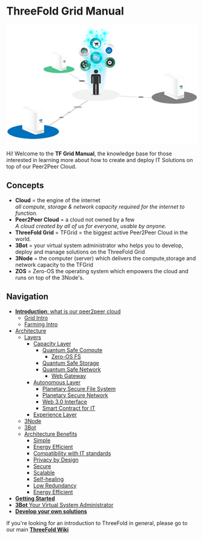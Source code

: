 # ThreeFold Grid Manual

![](img/storage_compute.png)

Hi! Welcome to the __TF Grid Manual__, the knowledge base for those interested in learning more about how to create and deploy IT Solutions on top of our Peer2Peer Cloud.

## Concepts

- **Cloud** = the engine of the internet <BR>*all compute, storage & network capacity required for the internet to function.*
- **Peer2Peer Cloud** = a cloud not owned by a few <BR>*A cloud created by all of us for everyone, usable by anyone.*
- **ThreeFold Grid** = TFGrid = the biggest active Peer2Peer Cloud in the world.
- **3Bot** = your virtual system administrator who helps you to develop, deploy and manage solutions on the ThreeFold Grid
- **3Node** = the computer (server) which delivers the compute,storage and network capacity to the TFGrid
- **ZOS** = Zero-OS the operating system which empowers the cloud and runs on top of the 3Node's.

## Navigation

- [__Introduction__: what is our peer2peer cloud](peer2peer_cloud_intro)
  - [Grid Intro](grid_intro)
  - [Farming Intro](farming_intro)
- [Architecture](archi_overview)
  - [Layers](architecture_layers)
    - [Capacity Layer](architecture_layers_capacity)
      - [Quantum Safe Compute](archi_lyr_capa_qscompute)
        - [Zero-OS FS](architecture_flist)
      - [Quantum Safe Storage](archi_lyr_capa_qsstorage)
      - [Quantum Safe Network](archi_lyr_capa_qsnetwork)
        - [Web Gateway](architecture_webgateway)
    - [Autonomous Layer](architecture_layers_autonomous)
      - [Planetary Secure File System](archi_lyr_auto_psfs)
      - [Planetary Secure Network](archi_lyr_auto_psnw)
      - [Web 3.0 Interface](archi_lyr_auto_interface)
      - [Smart Contract for IT](archi_interaction_smartcontract4it)  
    - [Experience Layer](architecture_layers_experience)
  - [3Node](threefold:3node)
  - [3Bot](threefold:3bot)
  - [Architecture Benefits](archi_usp)
    - [Simple](archi_usp_simple)
    - [Energy Efficient](archi_usp_energy_efficient)
    - [Compatibility with IT standards](archi_usp_compatible_fs)
    - [Privacy by Design](archi_usp_private)
    - [Secure](archi_usp_secure)
    - [Scalable](archi_usp_scalable)
    - [Self-healing](archi_usp_selfhealing)
    - [Low Redundancy](archi_usp_redundant)
    - [Energy Efficient](archi_usp_energy_efficient)
- [__Getting Started__](getting_started_all)
- [__3Bot__ Your Virtual System Administrator](3bot)
- [__Develop your own solutions__](develop)


If you're looking for an introduction to ThreeFold in general, please go to our main [__ThreeFold Wiki__](https://wiki.threefold.io) 

